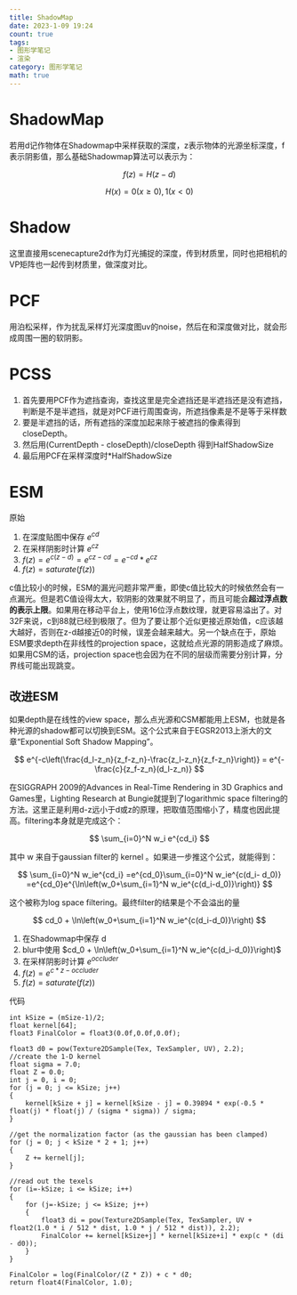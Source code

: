 ```yaml
---
title: ShadowMap
date: 2023-1-09 19:24
count: true
tags:
- 图形学笔记
- 渲染
category: 图形学笔记
math: true
---
```

# ShadowMap

若用d记作物体在Shadowmap中采样获取的深度，z表示物体的光源坐标深度，f表示阴影值，那么基础Shadowmap算法可以表示为：

$$
f(z)=H(z-d)
$$

$$
H(x)=0(x\geq0), 1(x<0)
$$

# Shadow

这里直接用scenecapture2d作为灯光捕捉的深度，传到材质里，同时也把相机的VP矩阵也一起传到材质里，做深度对比。

# PCF

用泊松采样，作为扰乱采样灯光深度图uv的noise，然后在和深度做对比，就会形成周围一圈的软阴影。

# PCSS

1. 首先要用PCF作为遮挡查询，查找这里是完全遮挡还是半遮挡还是没有遮挡，判断是不是半遮挡，就是对PCF进行周围查询，所遮挡像素是不是等于采样数
2. 要是半遮挡的话，所有遮挡的深度加起来除于被遮挡的像素得到closeDepth。
3. 然后用(CurrentDepth - closeDepth)/closeDepth 得到HalfShadowSize
4. 最后用PCF在采样深度时*HalfShadowSize

# ESM

原始

1. 在深度贴图中保存 $e^{cd}$
2. 在采样阴影时计算 $e^{cz}$
3. $f(z)=e^{c(z-d)}=e^{cz-cd}=e^{-cd}*e^{cz}$
4. $f(z)=saturate(f(z))$

c值比较小的时候，ESM的漏光问题非常严重，即使c值比较大的时候依然会有一点漏光。但是若C值设得太大，软阴影的效果就不明显了，而且可能会**超过浮点数的表示上限**。如果用在移动平台上，使用16位浮点数纹理，就更容易溢出了。对32F来说，c到88就已经到极限了。但为了要让那个近似更接近原始值，c应该越大越好，否则在z-d越接近0的时候，误差会越来越大。另一个缺点在于，原始ESM要求depth在非线性的projection space，这就给点光源的阴影造成了麻烦。如果用CSM的话，projection space也会因为在不同的层级而需要分别计算，分界线可能出现跳变。

## 改进ESM

如果depth是在线性的view space，那么点光源和CSM都能用上ESM，也就是各种光源的shadow都可以切换到ESM。这个公式来自于EGSR2013上浙大的文章“Exponential Soft Shadow Mapping”。

$$
e^{-c\left(\frac{d_l-z_n}{z_f-z_n}-\frac{z_l-z_n}{z_f-z_n}\right)} = e^{-\frac{c}{z_f-z_n}(d_l-z_n)}
$$

在SIGGRAPH 2009的Advances in Real-Time Rendering in 3D Graphics and Games里，Lighting Research at Bungie就提到了logarithmic space filtering的方法。这里正是利用d-z远小于d或z的原理，把取值范围缩小了，精度也因此提高。filtering本身就是完成这个：

$$
\sum_{i=0}^N w_i e^{cd_i}
$$

其中 w 来自于gaussian filter的 kernel 。如果进一步推这个公式，就能得到：

$$
\sum_{i=0}^N w_ie^{cd_i} =e^{cd_0}\sum_{i=0}^N w_ie^{c(d_i- d_0)} =e^{cd_0}e^{\ln\left(w_0+\sum_{i=1}^N w_ie^{c(d_i-d_0)}\right)}
$$

这个被称为log space filtering。最终filter的结果是个不会溢出的量

$$
cd_0 + \ln\left(w_0+\sum_{i=1}^N w_ie^{c(d_i-d_0)}\right)
$$

1. 在Shadowmap中保存 d
2. blur中使用 $cd_0 + \ln\left(w_0+\sum_{i=1}^N w_ie^{c(d_i-d_0)}\right)$
3. 在采样阴影时计算 $e^{occluder}$
4. $f(z)=e^{c * z - occluder}$
5. $f(z)=saturate(f(z))$

代码

```hlsl ue4 custom node
int kSize = (mSize-1)/2;
float kernel[64];
float3 FinalColor = float3(0.0f,0.0f,0.0f);

float3 d0 = pow(Texture2DSample(Tex, TexSampler, UV), 2.2);
//create the 1-D kernel
float sigma = 7.0;
float Z = 0.0;
int j = 0, i = 0;
for (j = 0; j <= kSize; j++)
{
    kernel[kSize + j] = kernel[kSize - j] = 0.39894 * exp(-0.5 * float(j) * float(j) / (sigma * sigma)) / sigma;
}

//get the normalization factor (as the gaussian has been clamped)
for (j = 0; j < kSize * 2 + 1; j++)
{
    Z += kernel[j];
}

//read out the texels
for (i=-kSize; i <= kSize; i++)
{
    for (j=-kSize; j <= kSize; j++)
    {
        float3 di = pow(Texture2DSample(Tex, TexSampler, UV + float2(1.0 * i / 512 * dist, 1.0 * j / 512 * dist)), 2.2);
        FinalColor += kernel[kSize+j] * kernel[kSize+i] * exp(c * (di - d0));
    }
}

FinalColor = log(FinalColor/(Z * Z)) + c * d0;
return float4(FinalColor, 1.0);
```
